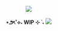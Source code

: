 <p align="center">
<img src="https://github.com/user-attachments/assets/cf92693d-b2f1-4d98-899e-dfd513bce7ee"</b><br><br>
<b>⋆౨ৎ˚⟡˖ WIP ⊹ ࣪ ˖</b>
<img src="https://komarev.com/ghpvc/?username=nytexir";style=plastic&color=a2cac3&label="✦"
